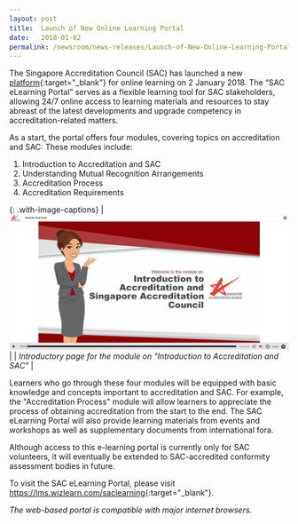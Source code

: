 ```yaml
---
layout: post
title:  Launch of New Online Learning Portal
date:   2018-01-02
permalink: /newsroom/news-releases/Launch-of-New-Online-Learning-Portal
---
```


The Singapore Accreditation Council (SAC) has launched a new [platform](https://lms.wizlearn.com/saclearning){:target="_blank"} for online learning on 2 January 2018. The “SAC eLearning Portal” serves as a flexible learning tool for SAC stakeholders, allowing 24/7 online access to learning materials and resources to stay abreast of the latest developments and upgrade competency in accreditation-related matters.
 
As a start, the portal offers four modules, covering topics on accreditation and SAC:
These modules include:
1. Introduction to Accreditation and SAC  
2. Understanding Mutual Recognition Arrangements  
3. Accreditation Process  
4. Accreditation Requirements

{: .with-image-captions}
| ![elearning screenshot](/images/press-release/documents/elearning-screenshot.png) |
| _Introductory page for the module on "Introduction to Accreditation and SAC"_ |

Learners who go through these four modules will be equipped with basic knowledge and concepts important to accreditation and SAC. For example, the "Accreditation Process" module will allow learners to appreciate the process of obtaining accreditation from the start to the end. The SAC eLearning Portal will also provide learning materials from events and workshops as well as supplementary documents from international fora.
 
Although access to this e-learning portal is currently only for SAC volunteers, it will eventually be extended to SAC-accredited conformity assessment bodies in future.
 
To visit the SAC eLearning Portal, please visit <https://lms.wizlearn.com/saclearning>{:target="_blank"}.
 
_The web-based portal is compatible with major internet browsers._
